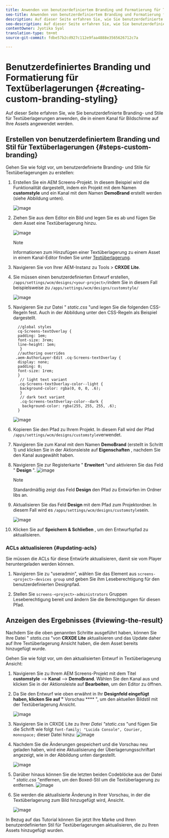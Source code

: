 ```yaml
---
title: Anwenden von benutzerdefiniertem Branding und Formatierung für Textüberlagerungen
seo-title: Anwenden von benutzerdefiniertem Branding und Formatierung für Textüberlagerungen
description: Auf dieser Seite erfahren Sie, wie Sie benutzerdefinierte Branding- und Stile für Textüberlagerungen anwenden.
seo-description: Auf dieser Seite erfahren Sie, wie Sie benutzerdefinierte Branding- und Stile für Textüberlagerungen anwenden.
contentOwner: Jyotika Syal
translation-type: tm+mt
source-git-commit: fdbe57b2cd927c112e9faa4888e3565626712c7a

---
```



# Benutzerdefiniertes Branding und Formatierung für Textüberlagerungen {#creating-custom-branding-styling}

Auf dieser Seite erfahren Sie, wie Sie benutzerdefinierte Branding- und Stile für Textüberlagerungen anwenden, die in einem Kanal für Bildschirme auf Ihre Assets angewendet werden.

## Erstellen von benutzerdefiniertem Branding und Stil für Textüberlagerungen {#steps-custom-branding}

Gehen Sie wie folgt vor, um benutzerdefinierte Branding- und Stile für Textüberlagerungen zu erstellen:

1. Erstellen Sie ein AEM Screens-Projekt. In diesem Beispiel wird die Funktionalität dargestellt, indem ein Projekt mit dem Namen **customstyle** und ein Kanal mit dem Namen **DemoBrand** erstellt werden (siehe Abbildung unten).

   ![image](/help/user-guide/assets/custom-brand/custom-brand1.png)

1. Ziehen Sie aus dem Editor ein Bild und legen Sie es ab und fügen Sie dem Asset eine Textüberlagerung hinzu.

   ![image](/help/user-guide/assets/custom-brand/custom-brand2.png)

   >[!NOTE]
   >Informationen zum Hinzufügen einer Textüberlagerung zu einem Asset in einem Kanal-Editor finden Sie unter [Textüberlagerung](/help/user-guide/text-overlay.md).

1. Navigieren Sie von Ihrer AEM-Instanz zu Tools > **CRXDE Lite**.

1. Sie müssen einen benutzerdefinierten Entwurf erstellen, `/apps/settings/wcm/designs/<your-project>/`indem Sie in diesem Fall beispielsweise zu `/apps/settings/wcm/designs/customstyle/`

   ![image](/help/user-guide/assets/custom-brand/custom-brand3.png)

1. Navigieren Sie zur Datei &quot; *static.css* &quot;und legen Sie die folgenden CSS-Regeln fest. Auch in der Abbildung unter den CSS-Regeln als Beispiel dargestellt.

   ```shell
     //global styles
     cq-Screens-textOverlay {
     padding: 1em;
     font-size: 3rem;
     line-height: 1em;
      }
     //authoring overrides
    .aem-AuthorLayer-Edit .cq-Screens-textOverlay {
     display: none;
     padding: 0;
     font-size: 1rem;
     }
      // light text variant
     .cq-Screens-textOverlay-color--light {
      background-color: rgba(0, 0, 0, .6);
      }
      // dark text variant
      .cq-Screens-textOverlay-color--dark {
       background-color: rgba(255, 255, 255, .6);
     }
   ```
   ![image](/help/user-guide/assets/custom-brand/custom-brand4.png)

1. Kopieren Sie den Pfad zu Ihrem Projekt. In diesem Fall wird der Pfad `/apps/settings/wcm/designs/customstyle`verwendet.

1. Navigieren Sie zum Kanal mit dem Namen **DemoBrand** (erstellt in Schritt 1) und klicken Sie in der Aktionsleiste auf **Eigenschaften** , nachdem Sie den Kanal ausgewählt haben.

1. Navigieren Sie zur Registerkarte &quot; **Erweitert** &quot;und aktivieren Sie das Feld &quot; **Design** &quot;.
   ![image](/help/user-guide/assets/custom-brand/custom-brand5.png)

   >[!NOTE]
   >Standardmäßig zeigt das Feld **Design** den Pfad zu Entwürfen im Ordner libs an.

1. Aktualisieren Sie das Feld **Design** mit dem Pfad zum Projektordner. In diesem Fall wird es `/apps/settings/wcm/designs/customstyle`sein.

   ![image](/help/user-guide/assets/custom-brand/custom-brand6.png)

1. Klicken Sie auf **Speichern &amp; Schließen** , um den Entwurfspfad zu aktualisieren.

### ACLs aktualisieren {#updating-acls}

Sie müssen die ACLs für diese Entwürfe aktualisieren, damit sie vom Player heruntergeladen werden können.

1. Navigieren Sie zu &quot;useradmin&quot;, wählen Sie das Element aus `screens-<project>-devices group` und geben Sie ihm Leseberechtigung für den benutzerdefinierten Designpfad.

1. Stellen Sie `screens-<project>-administrators` Gruppen Leseberechtigung bereit und ändern Sie die Berechtigungen für diesen Pfad.

## Anzeigen des Ergebnisses {#viewing-the-result}

Nachdem Sie die oben genannten Schritte ausgeführt haben, können Sie Ihre Datei &quot; *statis.css* &quot;von **CRXDE Lite** aktualisieren und das Update daher auf Ihre Textüberlagerung Ansicht haben, die dem Asset bereits hinzugefügt wurde.

Gehen Sie wie folgt vor, um den aktualisierten Entwurf in Textüberlagerung Ansicht:

1. Navigieren Sie zu Ihrem AEM Screens-Projekt mit dem Titel **customstyle** —> **Kanal** —> **DemoBrand**. Wählen Sie den Kanal   aus und klicken Sie in der Aktionsleiste auf **Bearbeiten**, um den Editor zu öffnen.

1. Da Sie den Entwurf wie oben erwähnt in Ihr **Designfeld eingefügt haben, klicken Sie auf &quot;** Vorschau **** &quot;, um den aktuellen Bildstil mit der Textüberlagerung Ansicht.

   ![image](/help/user-guide/assets/custom-brand/custom-brand7.png)

1. Navigieren Sie in CRXDE Lite zu Ihrer *Datei &quot;static.css* &quot;und fügen Sie die Schrift wie folgt `font-family: "Lucida Console", Courier, monospace;` dieser Datei hinzu:
   ![image](/help/user-guide/assets/custom-brand/custom-brand8.png)

1. Nachdem Sie die Änderungen gespeichert und die Vorschau neu geladen haben, wird eine Aktualisierung der Überlagerungsschriftart angezeigt, wie in der Abbildung unten dargestellt.

   ![image](/help/user-guide/assets/custom-brand/custom-brand9.png)

1. Darüber hinaus können Sie die letzten beiden Codeblöcke aus der Datei &quot; *static.css* &quot;entfernen, um den Boxed-Stil um die Textüberlagerung zu entfernen.
   ![image](/help/user-guide/assets/custom-brand/custom-brand10.png)

1. Sie werden die aktualisierte Änderung in Ihrer Vorschau, in der die Textüberlagerung zum Bild hinzugefügt wird, Ansicht.

   ![image](/help/user-guide/assets/custom-brand/custom-brand11.png)

In Bezug auf das Tutorial können Sie jetzt Ihre Marke und Ihren benutzerdefinierten Stil für Textüberlagerungen aktualisieren, die zu Ihren Assets hinzugefügt wurden.









